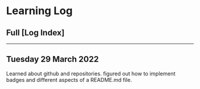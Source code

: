 # Learning Log

## Full [Log Index]

----------------------------------------------------------

## Tuesday 29 March 2022

Learned about github and repositories. figured out how to implement badges and different aspects of a README.md file.
